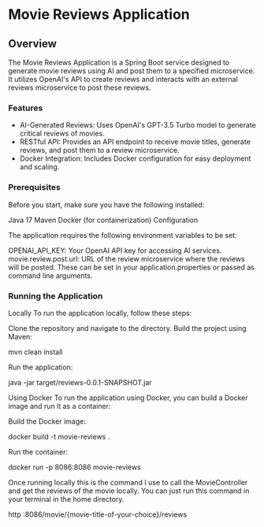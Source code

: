 # Movie Reviews Application

## Overview

The Movie Reviews Application is a Spring Boot service designed to generate movie reviews using AI and post them to a specified microservice. It utilizes OpenAI's API to create reviews and interacts with an external reviews microservice to post these reviews.

### Features

* AI-Generated Reviews: Uses OpenAI's GPT-3.5 Turbo model to generate critical reviews of movies.
* RESTful API: Provides an API endpoint to receive movie titles, generate reviews, and post them to a review microservice.
* Docker Integration: Includes Docker configuration for easy deployment and scaling.

### Prerequisites

Before you start, make sure you have the following installed:

Java 17
Maven
Docker (for containerization)
Configuration

The application requires the following environment variables to be set:

OPENAI_API_KEY: Your OpenAI API key for accessing AI services.
movie.review.post.url: URL of the review microservice where the reviews will be posted.
These can be set in your application.properties or passed as command line arguments.

### Running the Application

Locally
To run the application locally, follow these steps:

Clone the repository and navigate to the directory.
Build the project using Maven:

mvn clean install

Run the application:

java -jar target/reviews-0.0.1-SNAPSHOT.jar

Using Docker
To run the application using Docker, you can build a Docker image and run it as a container:

Build the Docker image:

docker build -t movie-reviews .

Run the container:

docker run -p 8086:8086 movie-reviews

Once running locally this is the command I use to call the MovieController and get the reviews of the movie locally.
You can just run this command in your terminal in the home directory.

http :8086/movie/{movie-title-of-your-choice}/reviews                   
